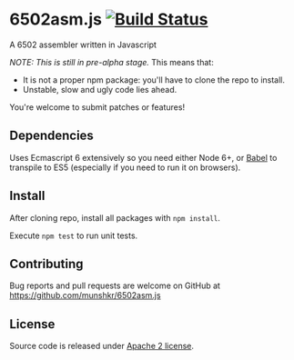 # 6502asm.js [![Build Status](https://travis-ci.org/munshkr/6502asm.js.svg?branch=master)](https://travis-ci.org/munshkr/6502asm.js)

A 6502 assembler written in Javascript

*NOTE: This is still in pre-alpha stage.* This means that:

* It is not a proper npm package: you'll have to clone the repo to install.
* Unstable, slow and ugly code lies ahead.

You're welcome to submit patches or features!

## Dependencies

Uses Ecmascript 6 extensively so you need either Node 6+, or
[Babel](https://babeljs.io/) to transpile to ES5 (especially if you need to run
it on browsers).

## Install

After cloning repo, install all packages with `npm install`.

Execute `npm test` to run unit tests.

## Contributing

Bug reports and pull requests are welcome on GitHub at
https://github.com/munshkr/6502asm.js

## License

Source code is released under [Apache 2 license](LICENSE).
